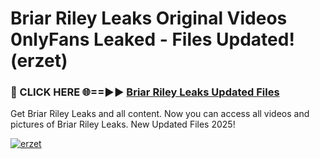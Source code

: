 # Briar Riley Leaks Original Videos 0nlyFans Leaked - Files Updated! (erzet)

<h3>🔴 CLICK HERE 🌐==►► <a href="https://tinyurl.com/4seja8ks" rel="nofollow">Briar Riley Leaks Updated Files</a></h3>

Get Briar Riley Leaks and all content. Now you can access all videos and pictures of Briar Riley Leaks. New Updated Files 2025!

[![erzet](https://i.imgur.com/EWjZXRe.gif)](https://tinyurl.com/4seja8ks)
